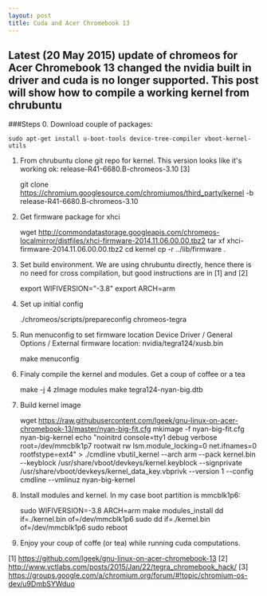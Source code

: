 ```yaml
---
layout: post
title: Cuda and Acer Chromebook 13
---
```


Latest (20 May 2015) update of chromeos for Acer Chromebook 13 changed the nvidia built in driver and cuda is no longer supported.
This post will show how to compile a working kernel from chrubuntu 
-----

###Steps
0. Download couple of packages: 

	sudo apt-get install u-boot-tools device-tree-compiler vboot-kernel-utils

1. From chrubuntu clone git repo for kernel.  This version looks like it's working ok: release-R41-6680.B-chromeos-3.10 [3]

	git clone https://chromium.googlesource.com/chromiumos/third_party/kernel -b release-R41-6680.B-chromeos-3.10

2. Get firmware package for xhci

	wget http://commondatastorage.googleapis.com/chromeos-localmirror/distfiles/xhci-firmware-2014.11.06.00.00.tbz2
	tar xf xhci-firmware-2014.11.06.00.00.tbz2
	cd kernel
	cp -r ../lib/firmware .

3. Set build environment.  We are using chrubuntu directly, hence there is no need for cross compilation, but good instructions are in [1] and [2]

	export WIFIVERSION="-3.8"
	export ARCH=arm

4. Set up initial config

	./chromeos/scripts/prepareconfig chromeos-tegra

5. Run menuconfig to set firmware location Device Driver / General Options / External firmware location: nvidia/tegra124/xusb.bin

	make menuconfig

6. Finaly compile the kernel and modules.  Get a coup of coffee or a tea

	make -j 4 zImage modules
	make tegra124-nyan-big.dtb

7. Build kernel image

	wget https://raw.githubusercontent.com/lgeek/gnu-linux-on-acer-chromebook-13/master/nyan-big-fit.cfg
	mkimage -f nyan-big-fit.cfg nyan-big-kernel
	echo "noinitrd console=tty1 debug verbose root=/dev/mmcblk1p7 rootwait rw lsm.module_locking=0 net.ifnames=0 rootfstype=ext4" > ./cmdline
	vbutil_kernel --arch arm --pack kernel.bin --keyblock /usr/share/vboot/devkeys/kernel.keyblock --signprivate /usr/share/vboot/devkeys/kernel_data_key.vbprivk --version 1 --config cmdline --vmlinuz nyan-big-kernel

8. Install modules and kernel.  In my case boot partition is mmcblk1p6:

	sudo WIFIVERSION=-3.8 ARCH=arm make modules_install
	dd if=./kernel.bin of=/dev/mmcblk1p6
	sudo dd if=./kernel.bin of=/dev/mmcblk1p6
	sudo reboot

9. Enjoy your coup of coffe (or tea) while running cuda computations.

[1] https://github.com/lgeek/gnu-linux-on-acer-chromebook-13
[2] http://www.vctlabs.com/posts/2015/Jan/22/tegra_chromebook_hack/
[3] https://groups.google.com/a/chromium.org/forum/#!topic/chromium-os-dev/u9DmbSYWduo
